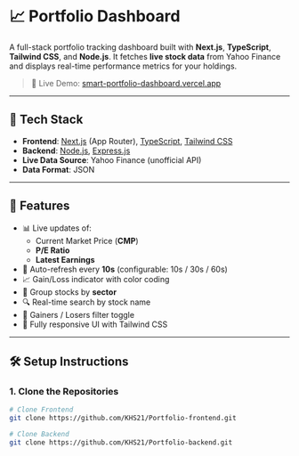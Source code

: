 # 📈 Portfolio Dashboard

A full-stack portfolio tracking dashboard built with **Next.js**, **TypeScript**, **Tailwind CSS**, and **Node.js**. It fetches **live stock data** from Yahoo Finance and displays real-time performance metrics for your holdings.

> 🔗 Live Demo: [smart-portfolio-dashboard.vercel.app](https://smart-portfolio-dashboard.vercel.app/)

---

## 🔧 Tech Stack

- **Frontend**: [Next.js](https://nextjs.org/) (App Router), [TypeScript](https://www.typescriptlang.org/), [Tailwind CSS](https://tailwindcss.com/)
- **Backend**: [Node.js](https://nodejs.org/), [Express.js](https://expressjs.com/)
- **Live Data Source**: Yahoo Finance (unofficial API)
- **Data Format**: JSON

---

## 🚀 Features

- 📊 Live updates of:
  - Current Market Price (**CMP**)
  - **P/E Ratio**
  - **Latest Earnings**
- 🔁 Auto-refresh every **10s** (configurable: 10s / 30s / 60s)
- 📈 Gain/Loss indicator with color coding
- 🧠 Group stocks by **sector**
- 🔍 Real-time search by stock name
- 🎯 Gainers / Losers filter toggle
- 📱 Fully responsive UI with Tailwind CSS

---

## 🛠️ Setup Instructions

### 1. Clone the Repositories

```bash
# Clone Frontend
git clone https://github.com/KHS21/Portfolio-frontend.git

# Clone Backend
git clone https://github.com/KHS21/Portfolio-backend.git
